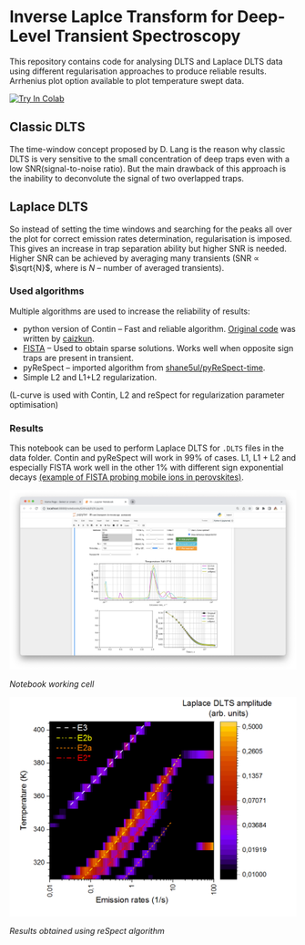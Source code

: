 # Inverse Laplce Transform for Deep-Level Transient Spectroscopy

This repository contains code for analysing DLTS and Laplace DLTS data using different regularisation approaches to produce reliable results. Arrhenius plot option available to plot temperature swept data.

[![Try In Colab](https://colab.research.google.com/assets/colab-badge.svg)](https://colab.research.google.com/github/nocliper/ilt/blob/master/colab-ilt.ipynb)

## Classic DLTS
The time-window concept proposed by D. Lang is the reason why classic DLTS is very sensitive to the small concentration of deep traps even with a low SNR(signal-to-noise ratio). But the main drawback of this approach is the inability to deconvolute the signal of two overlapped traps. 

## Laplace DLTS
So instead of setting the time windows and searching for the peaks all over the plot for correct emission rates determination, regularisation is imposed. This gives an increase in trap separation ability but higher SNR is needed. Higher SNR can be achieved by averaging many transients (SNR $\propto$ $\sqrt{N}$, where is $N$ – number of averaged transients).

### Used algorithms
Multiple algorithms are used to increase the reliability of results:
* python version of Contin – Fast and reliable algorithm. [Original code](https://github.com/caizkun/pyilt) was written by [caizkun](https://github.com/caizkun). 
* [FISTA](https://github.com/JeanKossaifi/FISTA) – Used to obtain sparse solutions. Works well when opposite sign traps are present in transient.
* pyReSpect – imported algorithm from [shane5ul/pyReSpect-time](https://github.com/shane5ul/pyReSpect-time).
* Simple L2 and L1+L2 regularization.

(L-curve is used with Contin, L2 and reSpect for regularization parameter optimisation)

### Results
This notebook can be used to perform Laplace DLTS for `.DLTS` files in the data folder. Contin and pyReSpect will work in 99% of cases. L1, L1 + L2 and especially FISTA work well in the other 1% with different sign exponential decays [(example of FISTA probing mobile ions in perovskites)](https://doi.org/10.1103/PhysRevApplied.13.034018). 

<p style="text-align:center;">
  <img src="screenshot.png" width="600">
</p>

*Notebook working cell*



<p style="text-align:center;">
  <img src="results.png" width="600">
</p>

*Results obtained using reSpect algorithm*
